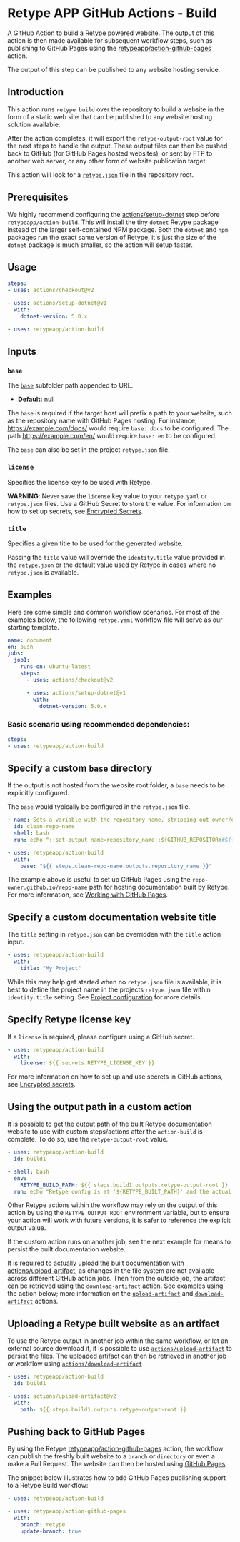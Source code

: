 # Retype APP GitHub Actions - Build

A GitHub Action to build a [Retype](https://retype.com/) powered website. The output of this action is then made available for subsequent workflow steps, such as publishing to GitHub Pages using the [retypeapp/action-github-pages](https://github.com/retypeapp/action-github-pages) action.

The output of this step can be published to any website hosting service.

## Introduction

This action runs `retype build` over the repository to build a website in the form of a static web site that can be published to any website hosting solution available.

After the action completes, it will export the `retype-output-root` value for the next steps to handle the output. These output files can then be pushed back to GitHub (for GitHub Pages hosted websites), or sent by FTP to another web server, or any other form of website publication target.

This action will look for a [`retype.json`](https://retype.com/configuration/project/) file in the repository root.

## Prerequisites

We highly recommend configuring the [actions/setup-dotnet](https://github.com/actions/setup-dotnet) step before `retypeapp/action-build`. This will install the tiny `dotnet` Retype package instead of the larger self-contained NPM package. Both the `dotnet` and `npm` packages run the exact same version of Retype, it's just the size of the `dotnet` package is much smaller, so the action will setup faster.

## Usage

```yaml
steps:
- uses: actions/checkout@v2

- uses: actions/setup-dotnet@v1
  with:
    dotnet-version: 5.0.x

- uses: retypeapp/action-build
```

## Inputs

### `base`

The [`base`](https://retype.com/configuration/project#base) subfolder path appended to URL.

- **Default:** null

The `base` is required if the target host will prefix a path to your website, such as the repository name with GitHub Pages hosting. For instance, https://example.com/docs/ would require `base: docs` to be configured. The path https://example.com/en/ would require `base: en` to be configured.

The `base` can also be set in the project `retype.json` file.

### `license`

Specifies the license key to be used with Retype.

**WARNING**: Never save the `license` key value to your `retype.yaml` or `retype.json` files. Use a GitHub Secret to store the value. For information on how to set up secrets, see [Encrypted Secrets](https://docs.github.com/en/actions/reference/encrypted-secrets).

### `title`

Specifies a given title to be used for the generated website.

Passing the `title` value will override the `identity.title` value provided in the `retype.json` or the default value used by Retype in cases where no `retype.json` is available.

## Examples

Here are some simple and common workflow scenarios. For most of the examples below, the following `retype.yaml` workflow file will serve as our starting template.

```yaml
name: document
on: push
jobs:
  job1:
    runs-on: ubuntu-latest
    steps:
      - uses: actions/checkout@v2

      - uses: actions/setup-dotnet@v1
        with:
          dotnet-version: 5.0.x
```

### Basic scenario using recommended dependencies:

```yaml
steps:
- uses: retypeapp/action-build
```

## Specify a custom `base` directory

If the output is not hosted from the website root folder, a `base` needs to be explicitly configured.

The `base` would typically be configured in the `retype.json` file.

```yaml
- name: Sets a variable with the repository name, stripping out owner/organization
  id: clean-repo-name
  shell: bash
  run: echo "::set-output name=repository_name::${GITHUB_REPOSITORY#${{ github.repository_owner }}/}"

- uses: retypeapp/action-build
  with:
    base: "${{ steps.clean-repo-name.outputs.repository_name }}"
```

The example above is useful to set up GitHub Pages using the `repo-owner.github.io/repo-name` path for hosting documentation built by Retype. For more information, see [Working with GitHub Pages](https://docs.github.com/en/github/working-with-github-pages).

## Specify a custom documentation website title

The `title` setting in `retype.json` can be overridden with the `title` action input.

```yaml
- uses: retypeapp/action-build
  with:
    title: "My Project"
```

While this may help get started when no `retype.json` file is available, it is best to define the project name in the projects `retype.json` file within `identity.title` setting. See [Project configuration](https://retype.com/configuration/project/) for more details.

## Specify Retype license key

If a `license` is required, please configure using a GitHub secret.

```yaml
- uses: retypeapp/action-build
  with:
    license: ${{ secrets.RETYPE_LICENSE_KEY }}
```

For more information on how to set up and use secrets in GitHub actions, see [Encrypted secrets](https://docs.github.com/en/actions/reference/encrypted-secrets).

## Using the output path in a custom action

It is possible to get the output path of the built Retype documentation website to use with custom steps/actions after the `action-build` is complete. To do so, use the `retype-output-root` value.

```yaml
- uses: retypeapp/action-build
  id: build1

- shell: bash
  env:
    RETYPE_BUILD_PATH: ${{ steps.build1.outputs.retype-output-root }}
  run: echo "Retype config is at '${RETYPE_BUILT_PATH}' and the actual output at '${RETYPE_BUILT_PATH}'."
```

Other Retype actions within the workflow may rely on the output of this action by using the `RETYPE_OUTPUT_ROOT` environment variable, but to ensure your action will work with future versions, it is safer to reference the explicit output value.

If the custom action runs on another job, see the next example for means to persist the built documentation website.

It is required to actually upload the built documentation with [actions/upload-artifact](https://github.com/actions/upload-artifact), as changes in the file system are not available across different GitHub action jobs. Then from the outside job, the artifact can be retrieved using the `download-artifact` action. See examples using the action below; more information on the [`upload-artifact`](https://github.com/actions/upload-artifact) and [`download-artifact`](https://github.com/actions/download-artifact) actions.

## Uploading a Retype built website as an artifact

To use the Retype output in another job within the same workflow, or let an external source download it, it is possible to use [`actions/upload-artifact`](https://github.com/actions/upload-artifact) to persist the files. The uploaded artifact can then be retrieved in another job or workflow using [`actions/download-artifact`](https://github.com/actions/download-artifact)

```yaml
- uses: retypeapp/action-build
  id: build1

- uses: actions/upload-artifact@v2
  with:
    path: ${{ steps.build1.outputs.retype-output-root }}
```

## Pushing back to GitHub Pages

By using the Retype [retypeapp/action-github-pages](https://github.com/retypeapp/action-github-pages) action, the workflow can publish the freshly built website to a `branch` or `directory` or even a make a Pull Request. The website can then be hosted using [GitHub Pages](https://docs.github.com/en/github/working-with-github-pages/getting-started-with-github-pages).

The snippet below illustrates how to add GitHub Pages publishing support to a Retype Build workflow:

```yaml
- uses: retypeapp/action-build

- uses: retypeapp/action-github-pages
  with:
    branch: retype
    update-branch: true
```
